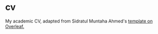 # cv
My academic CV, adapted from Sidratul Muntaha Ahmed's [template on Overleaf.](https://www.overleaf.com/latex/templates/cs-slash-it-slash-swe-resume-template/ncxgzcgknkmf)
